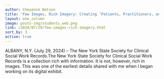 ```yaml
---
author: Cheyenne Watson
title: 'Few Images, Rich Imagery: Creating ‘Patients, Practitioners, and Passing Legislation’'
layout: one_column
image: posts-img/students_web.png
link: /2024/07/29/few-images-rich-imagery.html
sort_by: 3
active: true
---
```


ALBANY, N.Y. (July 29, 2024) – The New York State Society for Clinical Social Work Records.The New York State Society for Clinical Social Work Records is a collection rich with information. It is not, however, rich in images. This was one of the earliest details shared with me when I began working on its digital exhibit.